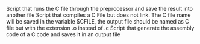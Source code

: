 Script that runs the C file through the preprocessor and save the result into another file
Script that compiles a C File but does not link. The C file name will be saved in the variable $CFILE, the output file should be named as C file but with the extension .o instead of .c
Script that generate the assembly code of a C code and saves it in an output file
